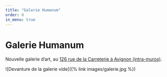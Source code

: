 ```yaml
---
title: "Galerie Humanum"
order: 0
in_menu: true
---
```

# Galerie Humanum

Nouvelle galerie d’art, au [126 rue de la Carreterie à Avignon (intra-muros)](https://www.google.com/maps/place/126+Rue+Carreterie,+84000+Avignon/@43.9514635,4.8164814,20.58z/data=!4m6!3m5!1s0x12b5ec7bf054319f:0x8d65df6079c38f93!8m2!3d43.9514708!4d4.8165778!16s%2Fg%2F11c2czzdv5?entry=tts&g_ep=EgoyMDI0MDYyNi4wKgBIAVAD).

![Devanture de la galerie vide]({% link images/galerie.jpg %}) 